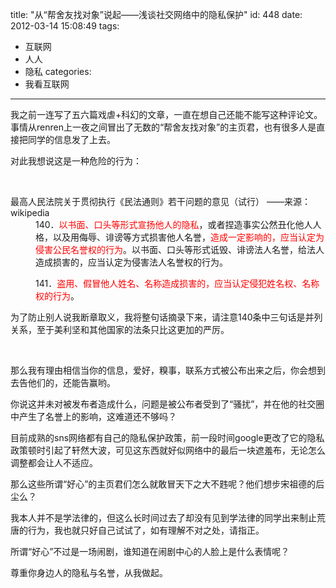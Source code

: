 title: "从“帮舍友找对象”说起——浅谈社交网络中的隐私保护"
id: 448
date: 2012-03-14 15:08:49
tags: 
- 互联网
- 人人
- 隐私
categories: 
- 我看互联网
---

我之前一连写了五六篇戏虐+科幻的文章，一直在想自己还能不能写这种评论文。事情从renren上一夜之间冒出了无数的&ldquo;帮舍友找对象&rdquo;的主页君，也有很多人是直接把同学的信息发了上去。

对此我想说这是一种危险的行为： <!--more-->

&nbsp;

<dl><dt>最高人民法院关于贯彻执行《民法通则》若干问题的意见（试行） &mdash;&mdash;来源：wikipedia

</dt><dd>140．<span style="color: rgb(255, 0, 0);">以书面、口头等形式宣扬他人的隐私</span>，或者捏造事实公然丑化他人人格，以及用侮辱、诽谤等方式损害他人名誉，<span style="color: rgb(255, 0, 0);">造成一定影响的，应当认定为侵害公民名誉权的行为</span>。以书面、口头等形式诋毁、诽谤法人名誉，给法人造成损害的，应当认定为侵害法人名誉权的行为。</dd></dl><dl><dd>141．<span style="color: rgb(255, 0, 0);">盗用、假冒他人姓名、名称造成损害的，应当认定侵犯姓名权、名称权的行为</span>。</dd></dl>

为了防止别人说我断章取义，我将整句话摘录下来，请注意140条中三句话是并列关系，至于美利坚和其他国家的法条只比这更加的严厉。

&nbsp;

那么我有理由相信当你的信息，爱好，糗事，联系方式被公布出来之后，你会想到去告他们的，还能告赢哟。

你说这并未对被发布者造成什么，问题是被公布者受到了&ldquo;骚扰&rdquo;，并在他的社交圈中产生了名誉上的影响，这难道还不够吗？

目前成熟的sns网络都有自己的隐私保护政策，前一段时间google更改了它的隐私政策顿时引起了轩然大波，可见这东西就好似网络中的最后一块遮羞布，无论怎么调整都会让人不适应。

那么这些所谓&ldquo;好心&rdquo;的主页君们怎么就敢冒天下之大不韪呢？他们想步宋祖德的后尘么？

我本人并不是学法律的，但这么长时间过去了却没有见到学法律的同学出来制止荒唐的行为，我也就只好自己试试了，如有理解不对之处，请指正。

所谓&ldquo;好心&rdquo;不过是一场闹剧，谁知道在闹剧中心的人脸上是什么表情呢？

尊重你身边人的隐私与名誉，从我做起。

<dl></dl><dl><dd>

</dd></dl>

&nbsp;

&nbsp;